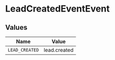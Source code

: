 # LeadCreatedEventEvent


## Values

| Name           | Value          |
| -------------- | -------------- |
| `LEAD_CREATED` | lead.created   |